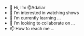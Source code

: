 - 👋 Hi, I’m @Adaliar
- 👀 I’m interested in watching shows
- 🌱 I’m currently learning ...
- 💞️ I’m looking to collaborate on ...
- 📫 How to reach me ...

<!---
Adaliar/Adaliar is a ✨ special ✨ repository because its `README.md` (this file) appears on your GitHub profile.
You can click the Preview link to take a look at your changes.
--->
